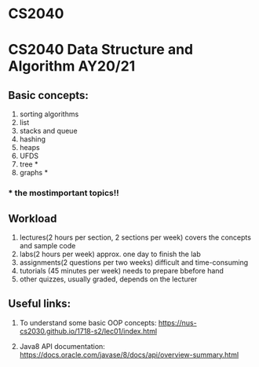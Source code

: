 # CS2040
# CS2040 Data Structure and Algorithm AY20/21 

## Basic concepts:
1. sorting algorithms
2. list
3. stacks and queue
4. hashing 
5. heaps
6. UFDS
7. tree *
8. graphs * 

### * the mostimportant topics!! 

## Workload
1. lectures(2 hours per section, 2 sections per week) covers the concepts and sample code
2. labs(2 hours per week) approx. one day to finish the lab 
3. assignments(2 questions per two weeks) difficult and time-consuming 
4. tutorials (45 minutes per week) needs to prepare bbefore hand 
5. other quizzes, usually graded, depends on the lecturer 

## Useful links:
1. To understand some basic OOP concepts:
https://nus-cs2030.github.io/1718-s2/lec01/index.html

2. Java8 API documentation:
https://docs.oracle.com/javase/8/docs/api/overview-summary.html



